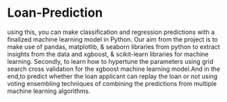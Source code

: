 # Loan-Prediction
using this, you can make classification and regression predictions with a finalized machine learning model in Python.
Our aim from the project is to make use of pandas, matplotlib, & seaborn libraries from python to extract insights from
the data and xgboost, & scikit-learn libraries for machine learning. Secondly, to learn how to hypertune the parameters
using grid search cross validation for the xgboost machine learning model.And in the end,to predict whether the loan
applicant can replay the loan or not using voting ensembling techniques of combining the predictions from multiple 
machine learning algorithms.
